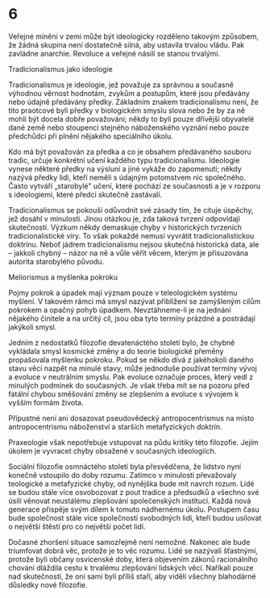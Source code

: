 # 6

Veřejné mínění v zemi může být ideologicky rozděleno takovým způsobem, že žádná skupina není dostatečně silná, aby ustavila trvalou vládu. Pak zavládne anarchie. Revoluce a veřejné násilí se stanou trvalými.

Tradicionalismus jako ideologie

Tradicionalismus je ideologie, jež považuje za správnou a současně výhodnou věrnost hodnotám, zvykům a postupům, které jsou předávány nebo údajně předávány předky. Základním znakem tradicionalismu není, že tito praotcové byli předky v biologickém smyslu slova nebo že by za ně mohli být docela dobře považováni; někdy to byli pouze dřívější obyvatelé dané země nebo stoupenci stejného náboženského vyznání nebo pouze předchůdci při plnění nějakého speciálního úkolu.

Kdo má být považován za předka a co je obsahem předávaného souboru tradic, určuje konkrétní učení každého typu tradicionalismu. Ideologie vynese některé předky na výsluní a jiné vykáže do zapomenutí; někdy nazývá předky lidi, kteří neměli s údajným potomstvem nic společného. Často vytváří „starobylé" učení, které pochází ze současnosti a je v rozporu s ideologiemi, které předci skutečně zastávali.

Tradicionalismus se pokouší odůvodnit své zásady tím, že cituje úspěchy, jež dosáhl v minulosti. Jinou otázkou je, zda taková tvrzení odpovídají skutečnosti. Výzkum někdy demaskuje chyby v historických tvrzeních tradicionalistické víry. To však pokaždé nemusí vyvrátit tradicionalistickou doktrínu. Neboť jádrem tradicionalismu nejsou skutečná historická data, ale – jakkoli chybný – názor na ně a vůle věřit věcem, kterým je přisuzována autorita starobylého původu.

Meliorismus a myšlenka pokroku

Pojmy pokrok a úpadek mají význam pouze v teleologickém systému myšlení. V takovém rámci má smysl nazývat přiblížení se zamýšleným cílům pokrokem a opačný pohyb úpadkem. Nevztáhneme-li je na jednání nějakého činitele a na určitý cíl, jsou oba tyto termíny prázdné a postrádají jakýkoli smysl.

Jedním z nedostatků filozofie devatenáctého století bylo, že chybně vykládala smysl kosmické změny a do teorie biologické přeměny propašovala myšlenku pokroku. Pokud se někdo dívá z jakéhokoli daného stavu věcí nazpět na minulé stavy, může jednoduše používat termíny vývoj a evoluce v neutrálním smyslu. Pak evoluce označuje proces, který vedl z minulých podmínek do současných. Je však třeba mít se na pozoru před fatální chybou směšování změny se zlepšením a evoluce s vývojem k vyšším formám života.

Přípustné není ani dosazovat pseudovědecký antropocentrismus na místo antropocentrismu náboženství a starších metafyzických doktrín.

Praxeologie však nepotřebuje vstupovat na půdu kritiky této filozofie. Jejím úkolem je vyvracet chyby obsažené v současných ideologiích.

Sociální filozofie osmnáctého století byla přesvědčena, že lidstvo nyní konečně vstoupilo do doby rozumu. Zatímco v minulosti převažovaly teologické a metafyzické chyby, od nynějška bude mít navrch rozum. Lidé se budou stále více osvobozovat z pout tradice a předsudků a všechno své úsilí věnovat neustálému zlepšování společenských institucí. Každá nová generace přispěje svým dílem k tomuto nádhernému úkolu. Postupem času bude společnost stále více společností svobodných lidí, kteří budou usilovat o největší štěstí pro co největší počet lidí.

Dočasné zhoršení situace samozřejmě není nemožné. Nakonec ale bude triumfovat dobrá věc, protože je to věc rozumu. Lidé se nazývali šťastnými, protože byli občany osvícenské doby, která objevením zákonů racionálního chování dláždila cestu k trvalému zlepšování lidských věcí. Naříkali pouze nad skutečností, že oni sami byli příliš staří, aby viděli všechny blahodárné důsledky nové filozofie.